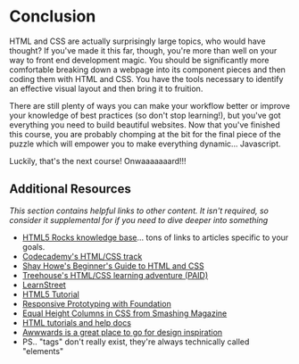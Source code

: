 # Conclusion

HTML and CSS are actually surprisingly large topics, who would have thought?  If you've made it this far, though, you're more than well on your way to front end development magic.  You should be significantly more comfortable breaking down a webpage into its component pieces and then coding them with HTML and CSS.  You have the tools necessary to identify an effective visual layout and then bring it to fruition.  

There are still plenty of ways you can make your workflow better or improve your knowledge of best practices (so don't stop learning!), but you've got everything you need to build beautiful websites.  Now that you've finished this course, you are probably chomping at the bit for the final piece of the puzzle which will empower you to make everything dynamic... Javascript.  

Luckily, that's the next course!  Onwaaaaaaard!!! 

## Additional Resources

*This section contains helpful links to other content. It isn't required, so consider it supplemental for if you need to dive deeper into something*

* [HTML5 Rocks knowledge base](http://www.html5rocks.com/en/)... tons of links to articles specific to your goals.
* [Codecademy's HTML/CSS track](http://www.codecademy.com/tracks/web)
* [Shay Howe's Beginner's Guide to HTML and CSS](http://learn.shayhowe.com/html-css/)
* [Treehouse's HTML/CSS learning adventure (PAID)](http://teamtreehouse.com/learning-adventures/learn-html-and-css)
* [LearnStreet](http://learnstreet.com)
* [HTML5 Tutorial](http://www.html-5-tutorial.com/start-html5-tutorial.htm)
* [Responsive Prototyping with Foundation](http://alistapart.com/article/dive-into-responsive-prototyping-with-foundation)
* [Equal Height Columns in CSS from Smashing Magazine](http://coding.smashingmagazine.com/2010/11/08/equal-height-columns-using-borders-and-negative-margins-with-css/)
* [HTML tutorials and help docs](http://www.webplatform.org/)
* [Awwwards is a great place to go for design inspiration](http://www.awwwards.com/)
* PS.. "tags" don't really exist, they're always technically called "elements"

